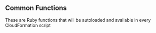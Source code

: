 ## Common Functions

These are Ruby functions that will be autoloaded and available in every CloudFormation script